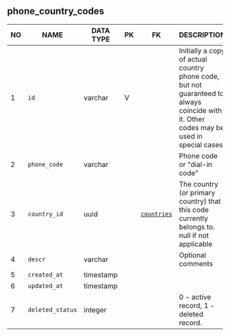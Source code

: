phone_country_codes
----------------------------


NO | NAME | DATA TYPE | PK | FK | DESCRIPTION  | COMMENTS          
---|------|-----------|----|----|--------------|----------
1|`id` | varchar | V |  | Initially a copy of actual country phone code, but not guaranteed to always coincide with it. Other codes may be used in special cases.
2|`phone_code` | varchar |  |  | Phone code or "dial-in code"
3|`country_id` | uuid |  | [`countries`](countries.md) | The country (or primary country) that this code currently belongs to. null if not applicable
4|`descr` | varchar |  |  | Optional comments
5|`created_at` | timestamp |  |  | 
6|`updated_at` | timestamp |  |  | 
7|`deleted_status` | integer |  |  | 0 - active record, 1 - deleted record.
